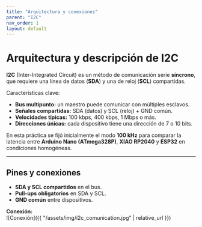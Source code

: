 ```yaml
---
title: "Arquitectura y conexiones"
parent: "I2C"
nav_order: 1
layout: default
---
```


# Arquitectura y descripción de I2C

**I2C** (Inter-Integrated Circuit) es un método de comunicación serie **síncrono**, que requiere una línea de datos (**SDA**) y una de reloj (**SCL**) compartidas.

Características clave:
- **Bus multipunto:** un maestro puede comunicar con múltiples esclavos.  
- **Señales compartidas:** SDA (datos) y SCL (reloj) + GND común.  
- **Velocidades típicas:** 100 kbps, 400 kbps, 1 Mbps o más.  
- **Direcciones únicas:** cada dispositivo tiene una dirección de 7 o 10 bits.  

En esta práctica se fijó inicialmente el modo **100 kHz** para comparar la latencia entre **Arduino Nano (ATmega328P)**, **XIAO RP2040** y **ESP32** en condiciones homogéneas.

---

## Pines y conexiones

- **SDA y SCL compartidos** en el bus.  
- **Pull-ups obligatorios** en SDA y SCL.  
- **GND común** entre dispositivos.  

**Conexión:**  
![Conexión]({{ "/assets/img/i2c_comunication.jpg" | relative_url }})
